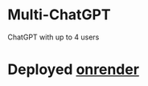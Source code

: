 # Multi-ChatGPT
ChatGPT with up to 4 users

# Deployed [onrender](https://multi-chatgpt.onrender.com/)
